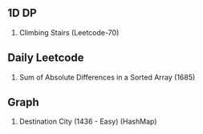 ## 1D DP
1. Climbing Stairs (Leetcode-70)


## Daily Leetcode
1. Sum of Absolute Differences in a Sorted Array (1685)

## Graph
1. Destination City (1436 - Easy) (HashMap)

